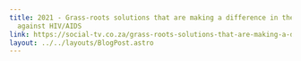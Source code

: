 ```yaml
---
title: 2021 - Grass-roots solutions that are making a difference in the fight
  against HIV/AIDS
link: https://social-tv.co.za/grass-roots-solutions-that-are-making-a-difference-in-the-fight-against-hiv-aids/
layout: ../../layouts/BlogPost.astro
---
```

